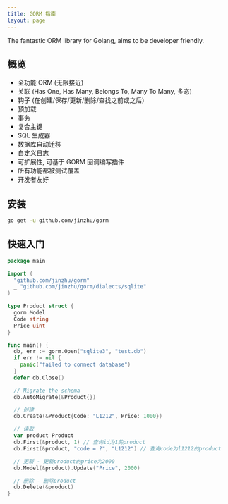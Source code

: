 ```yaml
---
title: GORM 指南
layout: page
---
```


The fantastic ORM library for Golang, aims to be developer friendly.

## 概览

* 全功能 ORM (无限接近)
* 关联 (Has One, Has Many, Belongs To, Many To Many, 多态)
* 钩子 (在创建/保存/更新/删除/查找之前或之后)
* 预加载
* 事务
* 复合主键
* SQL 生成器
* 数据库自动迁移
* 自定义日志
* 可扩展性, 可基于 GORM 回调编写插件
* 所有功能都被测试覆盖
* 开发者友好

## 安装

```sh
go get -u github.com/jinzhu/gorm
```

## 快速入门

```go
package main

import (
  "github.com/jinzhu/gorm"
  _ "github.com/jinzhu/gorm/dialects/sqlite"
)

type Product struct {
  gorm.Model
  Code string
  Price uint
}

func main() {
  db, err := gorm.Open("sqlite3", "test.db")
  if err != nil {
    panic("failed to connect database")
  }
  defer db.Close()

  // Migrate the schema
  db.AutoMigrate(&Product{})

  // 创建
  db.Create(&Product{Code: "L1212", Price: 1000})

  // 读取
  var product Product
  db.First(&product, 1) // 查询id为1的product
  db.First(&product, "code = ?", "L1212") // 查询code为l1212的product

  // 更新 - 更新product的price为2000
  db.Model(&product).Update("Price", 2000)

  // 删除 - 删除product
  db.Delete(&product)
}
```